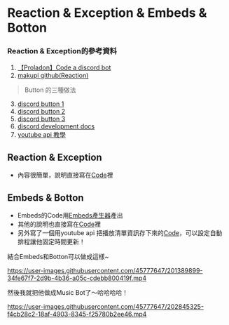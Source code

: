 # Reaction & Exception & Embeds & Botton

### Reaction & Exception的參考資料
1. [【Proladon】Code a discord bot](https://youtu.be/vlqGTZRIefY)
2. [makupi github(Reaction)](https://gist.github.com/makupi/c508c9d33bb01dcc04e57d1a93c23ae1)
> Button 的三種做法
3. [discord button 1](https://youtu.be/f-TK7EcWbUY)
4. [discord button 2](https://youtu.be/82d9s8D6XE4)
5. [discord button 3](https://youtu.be/kNUuYEWGOxA)
6. [discord development docs](https://discord.com/developers/docs/interactions/message-components#buttons)
7. [youtube api 教學](https://medium.com/%E5%BD%BC%E5%BE%97%E6%BD%98%E7%9A%84%E8%A9%A6%E7%85%89-%E5%8B%87%E8%80%85%E7%9A%84-100-%E9%81%93-swift-ios-app-%E8%AC%8E%E9%A1%8C/101-%E4%BD%BF%E7%94%A8-youtube-data-api-%E6%8A%93%E5%8F%96%E6%9C%89%E8%B6%A3%E7%9A%84-youtuber-%E5%BD%B1%E7%89%87-mv-d05c3a0c70aa)

## Reaction & Exception
- 內容很簡單，說明直接寫在[Code](../Code/cmds/event.py)裡

## Embeds & Botton
- Embeds的Code用[Embeds產生器](https://cog-creators.github.io/discord-embed-sandbox/)產出
- 其他的說明也直接寫在[Code](../Code/cmds/satur.py)裡
- 另外寫了一個用youtube api 把播放清單資訊存下來的[Code](../Code/jeff_list.py)，可以設定自動排程讓他固定時間更新！

結合Embeds和Botton可以做成這樣~

https://user-images.githubusercontent.com/45777647/201389899-34fe67f7-2d9b-4b36-a05c-cdebb800419f.mp4


然後我就把他做成Music Bot了～哈哈哈哈！

https://user-images.githubusercontent.com/45777647/202845325-f4cb28c2-18af-4903-8345-f25780b2ee46.mp4

